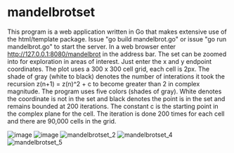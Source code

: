 # mandelbrotset
This program is a web application written in Go that makes extensive use of the html/template package.  Issue "go build mandelbrot.go" or issue "go run mandelbrot.go" to start the server.
In a web browser enter http://127.0.0.1:8080/mandelbrot in the address bar.  The set can be zoomed into for exploration in areas of interest.  Just enter the x and y endpoint coordinates.  The plot uses a 300 x 300 cell grid, each cell is 2px.  The shade of gray (white to black) denotes the number of interations it took the recursion z(n+1) = z(n)^2 + c to become greater than 2 in complex magnitude.  The program uses five colors (shades of gray).  White denotes the coordinate is not in the set and black denotes the point is in the set and remains bounded at 200 iterations.  The constant c is the starting point in the complex plane for the cell.  The iteration is done 200 times for each cell and there are 90,000 cells in the grid.

![image](https://user-images.githubusercontent.com/117768679/208185893-32fa9977-a55e-4647-9a47-8ae7f05a5eeb.png)
![image](https://user-images.githubusercontent.com/117768679/208186398-9384e36b-67a7-484c-92e8-dc5d6fb507f1.png)
![mandelbrotset_2](https://user-images.githubusercontent.com/117768679/208505230-5e2aa748-512d-49a1-8cbd-87f37016a4fb.PNG)
![mandelbrotset_4](https://user-images.githubusercontent.com/117768679/208505307-c8a32147-916b-483b-89f1-ad5052ea3a57.PNG)
![mandelbrotset_5](https://user-images.githubusercontent.com/117768679/208505368-2b87fea7-77e2-43b3-b826-3b95863561e2.PNG)
